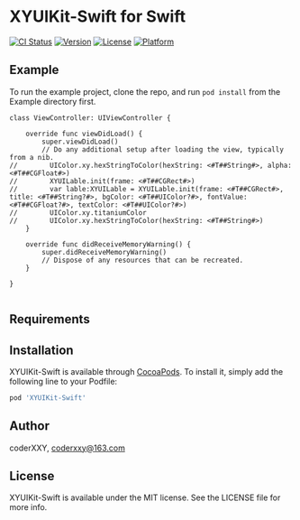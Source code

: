 # XYUIKit-Swift for Swift

[![CI Status](https://img.shields.io/travis/CoderXXY/XYUIKit-Swift.svg?style=flat)](https://travis-ci.org/CoderXXY/XYUIKit-Swift)
[![Version](https://img.shields.io/cocoapods/v/XYUIKit-Swift.svg?style=flat)](https://cocoapods.org/pods/XYUIKit-Swift)
[![License](https://img.shields.io/cocoapods/l/XYUIKit-Swift.svg?style=flat)](https://cocoapods.org/pods/XYUIKit-Swift)
[![Platform](https://img.shields.io/cocoapods/p/XYUIKit-Swift.svg?style=flat)](https://cocoapods.org/pods/XYUIKit-Swift)

## Example

To run the example project, clone the repo, and run `pod install` from the Example directory first.

```
class ViewController: UIViewController {

    override func viewDidLoad() {
        super.viewDidLoad()
        // Do any additional setup after loading the view, typically from a nib.
//        UIColor.xy.hexStringToColor(hexString: <#T##String#>, alpha: <#T##CGFloat#>)
//        XYUILable.init(frame: <#T##CGRect#>)
//        var lable:XYUILable = XYUILable.init(frame: <#T##CGRect#>, title: <#T##String?#>, bgColor: <#T##UIColor?#>, fontValue: <#T##CGFloat?#>, textColor: <#T##UIColor?#>)
//        UIColor.xy.titaniumColor
//        UIColor.xy.hexStringToColor(hexString: <#T##String#>)
    }

    override func didReceiveMemoryWarning() {
        super.didReceiveMemoryWarning()
        // Dispose of any resources that can be recreated.
    }

}


```

## Requirements

## Installation

XYUIKit-Swift is available through [CocoaPods](https://cocoapods.org). To install
it, simply add the following line to your Podfile:

```ruby
pod 'XYUIKit-Swift'
```

## Author

coderXXY, coderxxy@163.com

## License

XYUIKit-Swift is available under the MIT license. See the LICENSE file for more info.
